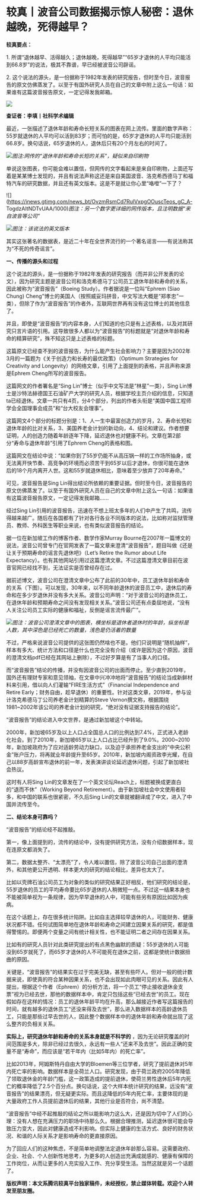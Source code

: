 # 较真丨波音公司数据揭示惊人秘密：退休越晚，死得越早？

**较真要点：**

1\. 所谓“退休越早、活得越久；退休越晚，死得越早”“65岁才退休的人平均只能活到66.8岁”的说法，极其不靠谱，早已经被波音公司辟谣。

2\.
这个说法的源头，是一份据称于1982年发表的研究报告，但时至今日，波音报告的原文仿佛蒸发了。以至于有国外研究人员在自己的文章中附上这么一句话：如果谁有这篇波音报告原文，一定记得发我邮箱。

![](https://inews.gtimg.com/news_bt/O1nvapdDZuZ_A9SSFvleCWUZfmXf0o_mkLFSVcpAh7PVsAA/1000)

**查证者：李填丨社科学术编辑**

最近，一张描述了退休年龄和寿命长短关系的图表在网上流传。里面的数字声称：55岁就退休的人平均可以活到83岁；而可怕的是，65岁才退休的人平均只能活到66.8岁。换句话说，65岁退休的人，退休后只有20个月左右的时间了。

![](https://inews.gtimg.com/news_bt/OEfKtjf_xDx2qBp8t2nS6smcp8HTmsxL6aMo_LCHRR00EAA/1000)_图注:网传的“退休年龄和寿命长短的关系”，疑似来自印刷物_

单说这张图表，你可能会难以置信，但网传的文字看起来是来自印刷物，上面还写着是某某博士发现的，并且有说法声称这还是来自美国波音、洛克希西德马丁和福特汽车的研究数据，并且还有英文版本。这是不是就让你心里“咯噔”一下了？

![](https://inews.gtimg.com/news_bt/OvzmRsmCd7RulVxpgOOuscTeos_gC_A-
TogdzAItNDTvUAA/1000)_图注：另一个数字更详细的网传版本，且注明数据“来自波音等公司”_

![](https://inews.gtimg.com/news_bt/Osee6x-Jnkjy1p7i-HGvkl5XuNtos_BtAslLZKQ_IIhHAAA/1000)_图注：该说法的英文版本_

其实这张著名的数据表，是近二十年在全世界流行的一个著名谣言——有说法称其为“不死的传奇谣言”。

**一、传播的源头和过程**

这个说法的源头，是一份据称于1982年发表的研究报告（而并非公开发表的论文），因为研究主题是波音公司和洛克希德马丁公司员工退休年龄和寿命的关系，因此被称为“波音报告”（Boeing
Study）。作者据说是一位叫“Ephrem (Siao Chung)
Cheng”博士的美国人（按照威妥玛拼音，中文写法大概是“郑孝忠”一类），但除了作为“波音报告”的作者外，互联网世界再有没有这位博士的其他信息了。

并且，即使是“波音报告”的内容本身，人们知道的也只是有上述表格，以及对其研究只言片语的引用。这导致很多人都以为“波音报告”的标题就是“对退休年龄和寿命的精算研究”，殊不知这只是上述表格的标题。

这篇原文已经查不到的波音报告，为什么能产生社会影响力？主要是因为2002年3月的一篇题为《关于创造力和长寿的最优政策》（Optimum Strategies
for Creativity and Longevity）的网络文章，引用了上面提到的表格，并且声称来源是Ephrem Cheng所写的波音报告。

这篇网文的作者署名是“Sing Lin”博士（似乎中文写法是“林星”一类），Sing
Lin博士是沙特法赫德国王石油矿产大学的研究人员，根据学校主页介绍的信息，只知道ta已经退休。文章一共只有4页，分4个部分，列出的作者头衔是“美国中国工程师学会全国理事会成员”和“台大校友会理事”。

这篇网文4个部分的标题分别是：1、人一生中最富创造力的岁月，2、寿命长短和退休年龄的比对关系，3、美国养老金计划的新动向，4、结论和建议。作者想要证明，人的创造力随着年龄逐年下降，延迟退休也对健康不利。文章在第2部分“寿命与退休年龄”引用了Ephrem
Cheng的表格和图。

这篇网文在结论中说：“如果你到了55岁仍能不从高压锅一样的工作场所抽身，或无法离开快节奏、高竞争的环境而必须苦干到65岁以后才退休，你很可能在退休后的18个月内离开人世。这和55岁就退休相比，意味着至少放弃了20年寿命。”

可见，波音报告是Sing
Lin得出结论所依赖的重要证据。但时至今日，波音报告的原文仿佛蒸发了。以至于有国外研究人员在自己的文章中附上这么一句话：如果谁有这篇波音报告原文，一定记得发我邮箱......

经过Sing
Lin引用的波音报告，迅速在不想上班太多年的人们中产生了共鸣，流传得越来越广。随后在各国都有了针对各行各业不同版本的说法，比如称对监狱管理员、教师、外科医生等职业来说，也有类似波音报告的结论。

据一位在新加坡工作的博客作者、数学作家Murray
Bourne在2007年一篇博文的说法，波音公司曾专门在官网发表了一篇文章来澄清“波音报告”，题目叫做《还是让关于预期寿命的谣言先退休吧》（Let’s
Retire the Rumor about Life
Expectancy）。也有其他网站引用过这篇澄清文章。不过这篇澄清文章目前在波音官网已经找不到，无法证实是否曾经存在过。

据前述博文，波音公司在澄清文章中公布了此前的30年中，员工退休年龄和寿命的关系（下图）。可以发现，30年来，以不同年龄退休的波音员工中，退休后的寿命和在多少岁退休并没有多大关系。波音公司声明：“对于波音公司的退休员工，在退休年龄和预期寿命之间没有发现相关关系。”波音公司还有点委屈地说，“没有人关注公司员工实际的健康和福祉，反倒是谣言流传最广”。

![](https://inews.gtimg.com/news_bt/O1gb4DA-3bInEFiwrjaEuFsmXpCHV3f0N-q_TrVPi2ZLUAA/1000)_图注：波音公司澄清文章中的图表，横坐标是退休者退休时的年龄，纵坐标是人数，其中深色是已经死亡的数量，浅色是仍活着的数量_

不过，严格来说波音公司提供的这张图仍然啥也不是。他们只说明是“随机抽样”，样本有多大、统计方法和口径是什么也完全没有介绍（或许是因为这个原因，波音的澄清文档pdf已经在其网站上删除），不过好歹算是有了当事人的口径。

而“波音报告”结论的传播，并没有因波音公司的出面而停止。至少直到2019年，国外还有理财专家和意见领袖，在文章中兴冲冲地将“波音报告”的结论当成新鲜材料来引用，借以向人们灌输“FIRE生活方式”（Financial
Independence and Retire
Early；财务自由，趁早退休）的重要性。针对这类文章，2019年，参与设计洛克希德马丁公司养老金计划精算的Steve
Vernon撰文称，根据围绕1981~2002年该公司的养老金计划的研究，“绝对没有证据支持报告的结论”。

“波音报告”的结论进入中文世界，是通过新加坡这个中转站。

2000年，新加坡65岁及以上人口占全国总人口的比例达到7.4%，正式进入老龄化社会。到了2010年，新加坡65岁以上人口占比已经升到了9.0%。2000~2010年，新加坡政府为了应对适龄劳动力缺口，以及迫于承担养老金支出的“中央公积金”账户压力，将再就业年龄提升至65岁。2010年，新加坡内阁资政李光耀，在自己以88岁高龄宣布退休的前一年，发表演讲谈论延迟退休问题，引起了新加坡社会热议。

这时有人将Sing Lin的文章发在了一个英文论坛Reach上，标题被换成更直白的“退而不休”（Working Beyond
Retirement）。由于新加坡社会中文使用者较多，和中国的联系也很紧密，不久后Sing Lin的文章就被翻译成了中文，进入了中国并流传至今。

**二、结论本身可靠吗？**

“波音报告”的结论经不起推敲。

第一，像上面提到的，流传的结论中，没有提供研究方法，没有介绍数据样本，现在连原文都消失了。

第二，数据太整齐、“太漂亮”了，令人难以置信，除了波音公司自己出面的澄清外，和其他更公开透明、样本更大的研究的结论相比，差异也太大了。

比如以壳牌石油公司员工为对象的类似的研究结果正好相反，他们研究的结论是，55岁退休的员工的平均寿命要比65岁退休的人稍微短一点。不过这一结果本身也不能被简单视为一条规律，因为早早退休的人中，可能有些另有原因比如因为疾病。

在这个话题上，存在很多统计陷阱。比如自主选择较早退休的人，可能财务、健康状况都不错。任何试图简单地在退休年龄和寿命之间建立因果关系的研究，都是值得警惕的。即便两个变量之间有统计相关性，也不能证明二者之间存在因果关系。

比如有的研究人员针对此类研究提出的有点黑色幽默的质疑：55岁退休的人可能没到65岁就死了，而65岁才退休的人不可能死在退休之前，这都是使统计数据扭曲的原因。

关键是，“波音报告”的结果实在过于完美无缺，甚至有些吓人。但对一般的统计数据来说，即使真的符合某种因果关系，也不会出现如此肉眼可见的关系。因此有人提出，根据这个作者（Ephrem）的分析方法，将一个员工“停止接收退休金支票”视为已经去世，那他的数据样本中，肯定只包括这些“已经去世”的员工。现在假如存在这样的情况：员工的退休年龄平均在升高，那么越接近作者写这篇报告的时间，就有越多的退休员工“还没来得及去世”，那么进入数据样本的高龄退休员工，只能是那些过早去世的人，因此整个数据样本中的退休年龄和寿命就出现了这么整齐的负相关关系。

**实际上，研究退休年龄和寿命的关系本身就是不科学的**
，因为无论研究覆盖的时间范围是多大，除非已经过去很久，永远有一些人“还来不及去世”。因此正确的变量不是“寿命”，而应该是“若干年内（比如5年内）的死亡率”。

比如2013年，阿姆斯特丹自由大学的Bloemen等三位学者，研究了提前退休对5年内死亡率的影响。数据样本是全荷兰人口。研究发现，由于荷兰政府2005年降低了领取退休金的年龄门槛，这一政策造成的提前退休，使荷兰男性退休后5年内死亡的概率降低了2.5个百分点。换句话说，这个大样本统计研究的结果，远没有“波音报告”的结果漂亮，但无疑更实际。而且这降低的5年内死亡率，主要体现的是大量政府工作人员提前退休后的结果，其他行业是否符合，尚不清楚。

“波音报告”中经不起推敲的结论之所以能影响力这么大，还是因为切中了人们的心理：没有人想在充满压力的职场中待那么久。根据合理推测，延迟退休很可能会导致压力变大，因此对健康造成不利影响。但实际上健康的生活方式、良好的财务状况、和谐的人际关系才是影响寿命的更直接原因。

为了回应人们的这种焦虑，不是简单地调整法定退休年龄那么容易。这需要政府、企业、社会、个人创新性地思考，为更多的人创造出充满成就感的、健康有保障的工作岗位，从而让更多的人充实投入工作、充分享受生活。当然这就是另一个话题了。

**版权声明：本文系腾讯较真平台独家稿件，未经授权，禁止媒体转载。欢迎个人转发至朋友圈。**

